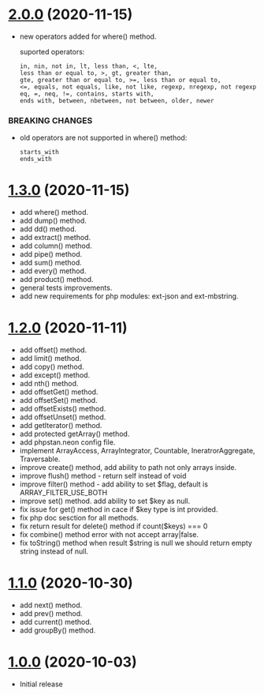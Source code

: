 <a name="2.0.0"></a>
# [2.0.0](https://github.com/atomastic/arrays) (2020-11-15)
* new operators added for where() method.

    suported operators:
    ```
    in, nin, not in, lt, less than, <, lte,
    less than or equal to, >, gt, greater than,
    gte, greater than or equal to, >=, less than or equal to,
    <=, equals, not equals, like, not like, regexp, nregexp, not regexp
    eq, =, neq, !=, contains, starts with,
    ends with, between, nbetween, not between, older, newer
    ```

### BREAKING CHANGES
* old operators are not supported in where() method:

    ```
    starts_with
    ends_with
    ```


<a name="1.3.0"></a>
# [1.3.0](https://github.com/atomastic/arrays) (2020-11-15)
* add where() method.
* add dump() method.
* add dd() method.
* add extract() method.
* add column() method.
* add pipe() method.
* add sum() method.
* add every() method.
* add product() method.
* general tests improvements.
* add new requirements for php modules: ext-json and ext-mbstring.

<a name="1.2.0"></a>
# [1.2.0](https://github.com/atomastic/arrays) (2020-11-11)
* add offset() method.
* add limit() method.
* add copy() method.
* add except() method.
* add nth() method.
* add offsetGet() method.
* add offsetSet() method.
* add offsetExists() method.
* add offsetUnset() method.
* add getIterator() method.
* add protected getArray() method.
* add phpstan.neon config file.
* implement ArrayAccess, ArrayIntegrator, Countable, IneratrorAggregate, Traversable.
* improve create() method, add ability to path not only arrays inside.
* improve flush() method - return self instead of void
* improve filter() method - add ability to set $flag, default is ARRAY_FILTER_USE_BOTH
* improve set() method. add ability to set $key as null.
* fix issue for get() method in cace if $key type is int provided.
* fix php doc sesction for all methods.
* fix return result for delete() method if count($keys) === 0
* fix combine() method error with not accept array|false.
* fix toString() method when result $string is null we should return empty string instead of null.


<a name="1.1.0"></a>
# [1.1.0](https://github.com/atomastic/arrays) (2020-10-30)
* add next() method.
* add prev() method.
* add current() method.
* add groupBy() method.

<a name="1.0.0"></a>
# [1.0.0](https://github.com/atomastic/arrays) (2020-10-03)
* Initial release
